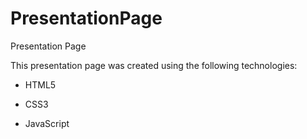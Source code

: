 # PresentationPage
Presentation Page

This presentation page was created using the following technologies:

- HTML5

- CSS3

- JavaScript
